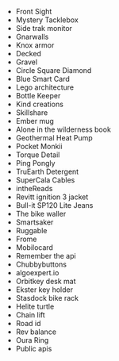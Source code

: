 - Front Sight
- Mystery Tacklebox
- Side trak monitor
- Gnarwalls
- Knox armor
- Decked
- Gravel
- Circle Square Diamond
- Blue Smart Card
- Lego architecture
- Bottle Keeper
- Kind creations
- Skillshare
- Ember mug
- Alone in the wilderness book
- Geothermal Heat Pump
- Pocket Monkii
- Torque Detail
- Ping Pongly
- TruEarth Detergent
- SuperCala Cables
- intheReads
- Revitt ignition 3 jacket
- Bull-it SP120 Lite Jeans
- The bike waller
- Smartsaker
- Ruggable
- Frome
- Mobilocard
- Remember the api
- Chubbybuttons
- algoexpert.io
- Orbitkey desk mat
- Ekster key holder
- Stasdock bike rack
- Helite turtle
- Chain lift
- Road id
- Rev balance
- Oura Ring
- Public apis
